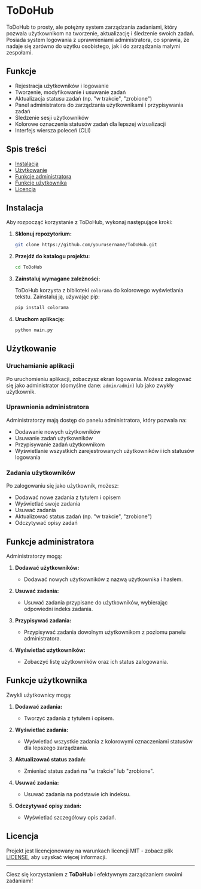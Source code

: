 # ToDoHub

ToDoHub to prosty, ale potężny system zarządzania zadaniami, który pozwala użytkownikom na tworzenie, aktualizację i śledzenie swoich zadań. Posiada system logowania z uprawnieniami administratora, co sprawia, że nadaje się zarówno do użytku osobistego, jak i do zarządzania małymi zespołami.

## Funkcje

- Rejestracja użytkowników i logowanie
- Tworzenie, modyfikowanie i usuwanie zadań
- Aktualizacja statusu zadań (np. "w trakcie", "zrobione")
- Panel administratora do zarządzania użytkownikami i przypisywania zadań
- Śledzenie sesji użytkowników
- Kolorowe oznaczenia statusów zadań dla lepszej wizualizacji
- Interfejs wiersza poleceń (CLI)

## Spis treści

- [Instalacja](#instalacja)
- [Użytkowanie](#użytkowanie)
- [Funkcje administratora](#funkcje-administratora)
- [Funkcje użytkownika](#funkcje-użytkownika)
- [Licencja](#licencja)

## Instalacja

Aby rozpocząć korzystanie z ToDoHub, wykonaj następujące kroki:

1. **Sklonuj repozytorium:**

   ```bash
   git clone https://github.com/yourusername/ToDoHub.git
   ```

2. **Przejdź do katalogu projektu:**

   ```bash
   cd ToDoHub
   ```

3. **Zainstaluj wymagane zależności:**

   ToDoHub korzysta z biblioteki `colorama` do kolorowego wyświetlania tekstu. Zainstaluj ją, używając pip:

   ```bash
   pip install colorama
   ```

4. **Uruchom aplikację:**

   ```bash
   python main.py
   ```

## Użytkowanie

### Uruchamianie aplikacji

Po uruchomieniu aplikacji, zobaczysz ekran logowania. Możesz zalogować się jako administrator (domyślne dane: `admin/admin`) lub jako zwykły użytkownik.

### Uprawnienia administratora

Administratorzy mają dostęp do panelu administratora, który pozwala na:

- Dodawanie nowych użytkowników
- Usuwanie zadań użytkowników
- Przypisywanie zadań użytkownikom
- Wyświetlanie wszystkich zarejestrowanych użytkowników i ich statusów logowania

### Zadania użytkowników

Po zalogowaniu się jako użytkownik, możesz:

- Dodawać nowe zadania z tytułem i opisem
- Wyświetlać swoje zadania
- Usuwać zadania
- Aktualizować status zadań (np. "w trakcie", "zrobione")
- Odczytywać opisy zadań

## Funkcje administratora

Administratorzy mogą:

1. **Dodawać użytkowników:**
   - Dodawać nowych użytkowników z nazwą użytkownika i hasłem.
   
2. **Usuwać zadania:**
   - Usuwać zadania przypisane do użytkowników, wybierając odpowiedni indeks zadania.
   
3. **Przypisywać zadania:**
   - Przypisywać zadania dowolnym użytkownikom z poziomu panelu administratora.

4. **Wyświetlać użytkowników:**
   - Zobaczyć listę użytkowników oraz ich status zalogowania.

## Funkcje użytkownika

Zwykli użytkownicy mogą:

1. **Dodawać zadania:**
   - Tworzyć zadania z tytułem i opisem.
   
2. **Wyświetlać zadania:**
   - Wyświetlać wszystkie zadania z kolorowymi oznaczeniami statusów dla lepszego zarządzania.
   
3. **Aktualizować status zadań:**
   - Zmieniać status zadań na "w trakcie" lub "zrobione".

4. **Usuwać zadania:**
   - Usuwać zadania na podstawie ich indeksu.

5. **Odczytywać opisy zadań:**
   - Wyświetlać szczegółowy opis zadań.

## Licencja

Projekt jest licencjonowany na warunkach licencji MIT - zobacz plik [LICENSE](LICENSE), aby uzyskać więcej informacji.

---

Ciesz się korzystaniem z **ToDoHub** i efektywnym zarządzaniem swoimi zadaniami!
